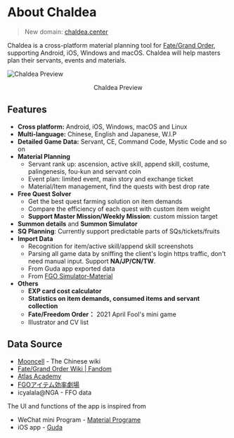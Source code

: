# About Chaldea

> New domain: [chaldea.center](https://chaldea.center)

Chaldea is a cross-platform material planning tool for [Fate/Grand Order](https://www.fate-go.jp), supporting Android, iOS, Windows and macOS. Chaldea will help masters plan their servants, events and materials.

![Chaldea Preview](/images/en/home_svt_preview.webp)
<figcaption style="text-align:center">Chaldea Preview</figcaption>

## Features

- **Cross platform:** Android, iOS, Windows, macOS and Linux
- **Multi-language:** Chinese, English and Japanese, W.I.P
- **Detailed Game Data:** Servant, CE, Command Code, Mystic Code and so on
- **Material Planning**
  * Servant rank up: ascension, active skill, append skill, costume, palingenesis, fou-kun and servant coin
  * Event plan: limited event, main story and exchange ticket
  * Material/Item management, find the quests with best drop rate
- **Free Quest Solver**
  * Get the best quest farming solution on item demands
  * Compare the efficiency of each quest with custom item weight
  * **Support Master Mission/Weekly Mission**: custom mission target
- **Summon details** and **Summon Simulator**
- **SQ Planning**: Currently support predictable parts of SQs/tickets/fruits
- **Import Data**
  * Recognition for item/active skill/append skill screenshots
  * Parsing all game data by sniffing the client's login https traffic, don't need manual input. Support **NA/JP/CN/TW**.
  * From Guda app exported data
  * From [FGO Simulator-Material](http://fgosimulator.webcrow.jp/Material)
- **Others**
  * **EXP card cost calculator**
  * **Statistics on item demands, consumed items and servant collection**
  * **Fate/Freedom Order：** 2021 April Fool's mini game
  * Illustrator and CV list

## Data Source

- [Mooncell](https://fgo.wiki) - The Chinese wiki
- [Fate/Grand Order Wiki | Fandom](https://fategrandorder.fandom.com/wiki/Fate/Grand_Order_Wikia)
- [Atlas Academy](https://atlasacademy.io/)
- [FGOアイテム効率劇場](https://sites.google.com/view/fgo-domus-aurea)
- icyalala@NGA - FFO data

The UI and functions of the app is inspired from
- WeChat mini Program - [Material Programe](https://github.com/lacus87/fgo)
- iOS app - [Guda](https://apps.apple.com/sg/app/guda/id1229055088)
